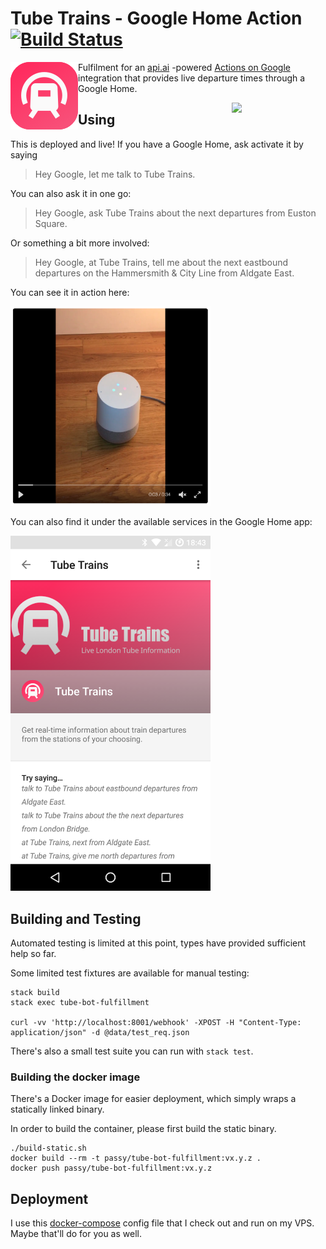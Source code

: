 # Tube Trains - Google Home Action [![Build Status](https://travis-ci.org/passy/tube-trains-bot.svg?branch=master)](https://travis-ci.org/passy/tube-trains-bot)

<img src="assets/smol.png" align="left" />

Fulfilment for an [api.ai](https://api.ai/) -powered [Actions on Google](https://developers.google.com/actions/) integration
that provides live departure times through a Google Home.

<img src="https://developers.google.com/actions/images/badges/XPM_BADGING_GoogleAssistant_VER.png" align="right" width=150 />

## Using

This is deployed and live! If you have a Google Home, ask activate it by saying

> Hey Google, let me talk to Tube Trains.

You can also ask it in one go:

> Hey Google, ask Tube Trains about the next departures from Euston Square.

Or something a bit more involved:

> Hey Google, at Tube Trains, tell me about the next eastbound departures on the Hammersmith & City Line from Aldgate East.

You can see it in action here:

[<img src="assets/video_thumb.png" width=320>](https://twitter.com/passy/status/843184619935715332)

You can also find it under the available services in the Google Home app:

<img src="assets/app.png" width=320>

## Building and Testing

Automated testing is limited at this point, types have provided sufficient help so far.

Some limited test fixtures are available for manual testing:

```
stack build
stack exec tube-bot-fulfillment

curl -vv 'http://localhost:8001/webhook' -XPOST -H "Content-Type: application/json" -d @data/test_req.json
```

There's also a small test suite you can run with `stack test`.

### Building the docker image

There's a Docker image for easier deployment, which simply wraps a statically linked
binary.

In order to build the container, please first build the static binary.

```
./build-static.sh
docker build --rm -t passy/tube-bot-fulfillment:vx.y.z .
docker push passy/tube-bot-fulfillment:vx.y.z
```

## Deployment

I use this [docker-compose](https://github.com/passy/tube-bot-fulfillment-deployment) config file
that I check out and run on my VPS. Maybe that'll do for you as well.
